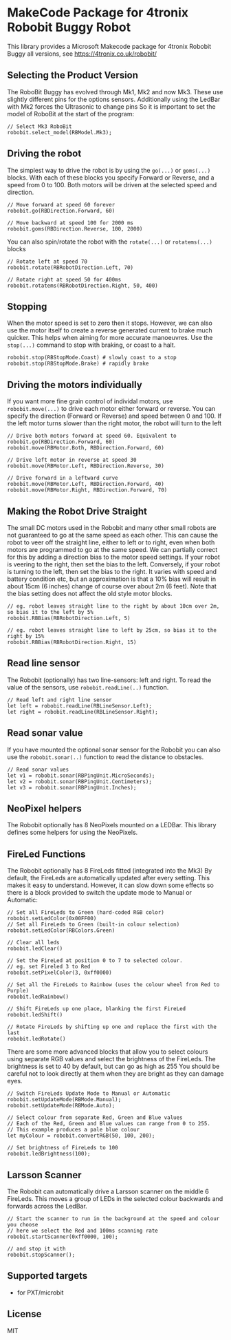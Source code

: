 # MakeCode Package for 4tronix Robobit Buggy Robot

This library provides a Microsoft Makecode package for 4tronix Robobit Buggy all versions, see
https://4tronix.co.uk/robobit/

## Selecting the Product Version
The RoboBit Buggy has evolved through Mk1, Mk2 and now Mk3. These use slightly different pins for the options sensors.
Additionally using the LedBar with Mk2 forces the Ultrasonic to change pins
So it is important to set the model of  RoboBit at the start of the program:

```blocks
// Select Mk3 RoboBit
robobit.select_model(RBModel.Mk3);
```   

## Driving the robot    
The simplest way to drive the robot is by using the `go(...)` or `goms(...)` blocks.
With each of these blocks you specify Forward or Reverse, and a speed from 0 to 100.
Both motors will be driven at the selected speed and direction.
```blocks
// Move forward at speed 60 forever
robobit.go(RBDirection.Forward, 60)

// Move backward at speed 100 for 2000 ms
robobit.goms(RBDirection.Reverse, 100, 2000)
```
You can also spin/rotate the robot with the `rotate(...)` or `rotatems(...)` blocks
```blocks
// Rotate left at speed 70
robobit.rotate(RBRobotDirection.Left, 70)

// Rotate right at speed 50 for 400ms
robobit.rotatems(RBRobotDirection.Right, 50, 400)
```   

## Stopping
When the motor speed is set to zero then it stops. However, we can also use the motor itself to create a reverse generated current to brake much quicker.
This helps when aiming for more accurate manoeuvres. Use the `stop(...)` command to stop with braking, or coast to a halt.
```blocks
robobit.stop(RBStopMode.Coast) # slowly coast to a stop
robobit.stop(RBStopMode.Brake) # rapidly brake
```

## Driving the motors individually

If you want more fine grain control of individal motors, use `robobit.move(...)` to drive each motor either forward or reverse.
You can specify the direction (Forward or Reverse) and speed between 0 and 100.
If the left motor turns slower than the right motor, the robot will turn to the left
```blocks
// Drive both motors forward at speed 60. Equivalent to robobit.go(RBDirection.Forward, 60)
robobit.move(RBMotor.Both, RBDirection.Forward, 60)

// Drive left motor in reverse at speed 30
robobit.move(RBMotor.Left, RBDirection.Reverse, 30)

// Drive forward in a leftward curve
robobit.move(RBMotor.Left, RBDirection.Forward, 40)
robobit.move(RBMotor.Right, RBDirection.Forward, 70)
```

## Making the Robot Drive Straight

The small DC motors used in the Robobit and many other small robots are not guaranteed to go at the same speed as each other.
This can cause the robot to veer off the straight line, either to left or to right, even when both motors are programmed to go
at the same speed.
We can partially correct for this by adding a direction bias to the motor speed settings.
If your robot is veering to the right, then set the bias to the left.
Conversely, if your robot is turning to the left, then set the bias to the right.
It varies with speed and battery condition etc, but an approximation is that a 10% bias will result in about 15cm (6 inches)
change of course over about 2m (6 feet).
Note that the bias setting does not affect the old style motor blocks.

```blocks
// eg. robot leaves straight line to the right by about 10cm over 2m, so bias it to the left by 5%
robobit.RBBias(RBRobotDirection.Left, 5)

// eg. robot leaves straight line to left by 25cm, so bias it to the right by 15%
robobit.RBBias(RBRobotDirection.Right, 15)
```

## Read line sensor

The Robobit (optionally) has two line-sensors: left and right. To read the value of the
sensors, use `robobit.readLine(..)` function.

```blocks
// Read left and right line sensor
let left = robobit.readLine(RBLineSensor.Left);
let right = robobit.readLine(RBLineSensor.Right);
```

## Read sonar value

If you have mounted the optional sonar sensor for the Robobit you can
also use the `robobit.sonar(..)` function to read the distance to obstacles.

```blocks
// Read sonar values
let v1 = robobit.sonar(RBPingUnit.MicroSeconds);
let v2 = robobit.sonar(RBPingUnit.Centimeters);
let v3 = robobit.sonar(RBPingUnit.Inches);
```

## NeoPixel helpers

The Robobit optionally has 8 NeoPixels mounted on a LEDBar. This library defines some helpers
for using the NeoPixels.

## FireLed Functions

The Robobit optionally has 8 FireLeds fitted (integrated into the Mk3)
By default, the FireLeds are automatically updated after every setting. This makes it easy to understand.
However, it can slow down some effects so there is a block provided to switch the update mode to
Manual or Automatic:

```blocks
// Set all FireLeds to Green (hard-coded RGB color)
robobit.setLedColor(0x00FF00)
// Set all FireLeds to Green (built-in colour selection)
robobit.setLedColor(RBColors.Green)

// Clear all leds
robobit.ledClear()

// Set the FireLed at position 0 to 7 to selected colour.
// eg. set Fireled 3 to Red
robobit.setPixelColor(3, 0xff0000)

// Set all the FireLeds to Rainbow (uses the colour wheel from Red to Purple)
robobit.ledRainbow()

// Shift FireLeds up one place, blanking the first FireLed
robobit.ledShift()

// Rotate FireLeds by shifting up one and replace the first with the last
robobit.ledRotate()
```

There are some more advanced blocks that allow you to select colours using separate RGB values
and select the brightness of the FireLeds.
The brightness is set to 40 by default, but can go as high as 255
You should be careful not to look directly at them when they are bright as they can damage eyes.
```blocks
// Switch FireLeds Update Mode to Manual or Automatic
robobit.setUpdateMode(RBMode.Manual);
robobit.setUpdateMode(RBMode.Auto);

// Select colour from separate Red, Green and Blue values
// Each of the Red, Green and Blue values can range from 0 to 255.
// This example produces a pale blue colour
let myColour = robobit.convertRGB(50, 100, 200);

// Set brightness of FireLeds to 100
robobit.ledBrightness(100);
```

## Larsson Scanner
The Robobit can automatically drive a Larsson scanner on the middle 6 FireLeds.
This moves a group of LEDs in the selected colour backwards and forwards across the LedBar.
```blocks
// Start the scanner to run in the background at the speed and colour you choose
// here we select the Red and 100ms scanning rate
robobit.startScanner(0xff0000, 100);

// and stop it with
robobit.stopScanner();
```

## Supported targets

* for PXT/microbit

## License

MIT
